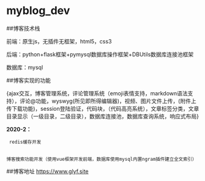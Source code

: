 # myblog_dev

##博客技术栈

前端：原生js，无插件无框架，html5，css3

后端：python+flask框架+pymysql数据库操作框架+DBUtils数据库连接池框架

数据库：mysql

##博客实现的功能

{ajax交互，博客管理系统，评论管理系统（emoji表情支持，markdown语法支持），评论@功能，wyswyg(所见即所得编辑器)，视频、图片文件上传，(附件上传下载功能)，session登陆验证，代码块，（代码高亮系统），文章标签分类，文章目录显示（一级目录，二级目录），数据库连接池，数据库查询系统，响应式布局}

**2020-2：**

     redis缓存开发
     
     博客搜索功能开发（使用vue框架开发前端，数据库使用mysql内置ngram插件建立全文索引）

##博客地址 https://www.glyf.site
